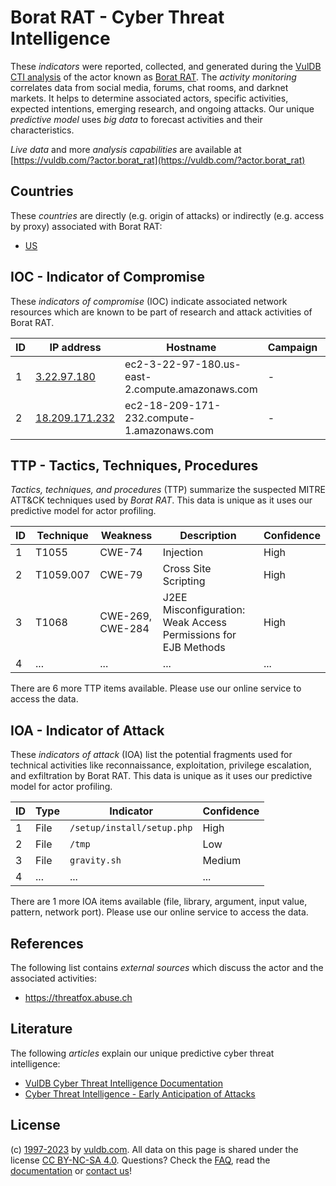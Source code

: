 # Borat RAT - Cyber Threat Intelligence

These _indicators_ were reported, collected, and generated during the [VulDB CTI analysis](https://vuldb.com/?kb.cti) of the actor known as [Borat RAT](https://vuldb.com/?actor.borat_rat). The _activity monitoring_ correlates data from social media, forums, chat rooms, and darknet markets. It helps to determine associated actors, specific activities, expected intentions, emerging research, and ongoing attacks. Our unique _predictive model_ uses _big data_ to forecast activities and their characteristics.

_Live data_ and more _analysis capabilities_ are available at [https://vuldb.com/?actor.borat_rat](https://vuldb.com/?actor.borat_rat)

## Countries

These _countries_ are directly (e.g. origin of attacks) or indirectly (e.g. access by proxy) associated with Borat RAT:

* [US](https://vuldb.com/?country.us)

## IOC - Indicator of Compromise

These _indicators of compromise_ (IOC) indicate associated network resources which are known to be part of research and attack activities of Borat RAT.

ID | IP address | Hostname | Campaign | Confidence
-- | ---------- | -------- | -------- | ----------
1 | [3.22.97.180](https://vuldb.com/?ip.3.22.97.180) | ec2-3-22-97-180.us-east-2.compute.amazonaws.com | - | Medium
2 | [18.209.171.232](https://vuldb.com/?ip.18.209.171.232) | ec2-18-209-171-232.compute-1.amazonaws.com | - | Medium

## TTP - Tactics, Techniques, Procedures

_Tactics, techniques, and procedures_ (TTP) summarize the suspected MITRE ATT&CK techniques used by _Borat RAT_. This data is unique as it uses our predictive model for actor profiling.

ID | Technique | Weakness | Description | Confidence
-- | --------- | -------- | ----------- | ----------
1 | T1055 | CWE-74 | Injection | High
2 | T1059.007 | CWE-79 | Cross Site Scripting | High
3 | T1068 | CWE-269, CWE-284 | J2EE Misconfiguration: Weak Access Permissions for EJB Methods | High
4 | ... | ... | ... | ...

There are 6 more TTP items available. Please use our online service to access the data.

## IOA - Indicator of Attack

These _indicators of attack_ (IOA) list the potential fragments used for technical activities like reconnaissance, exploitation, privilege escalation, and exfiltration by Borat RAT. This data is unique as it uses our predictive model for actor profiling.

ID | Type | Indicator | Confidence
-- | ---- | --------- | ----------
1 | File | `/setup/install/setup.php` | High
2 | File | `/tmp` | Low
3 | File | `gravity.sh` | Medium
4 | ... | ... | ...

There are 1 more IOA items available (file, library, argument, input value, pattern, network port). Please use our online service to access the data.

## References

The following list contains _external sources_ which discuss the actor and the associated activities:

* https://threatfox.abuse.ch

## Literature

The following _articles_ explain our unique predictive cyber threat intelligence:

* [VulDB Cyber Threat Intelligence Documentation](https://vuldb.com/?kb.cti)
* [Cyber Threat Intelligence - Early Anticipation of Attacks](https://www.scip.ch/en/?labs.20201022)

## License

(c) [1997-2023](https://vuldb.com/?kb.changelog) by [vuldb.com](https://vuldb.com/?kb.about). All data on this page is shared under the license [CC BY-NC-SA 4.0](https://creativecommons.org/licenses/by-nc-sa/4.0/). Questions? Check the [FAQ](https://vuldb.com/?kb.faq), read the [documentation](https://vuldb.com/?kb) or [contact us](https://vuldb.com/?contact)!
